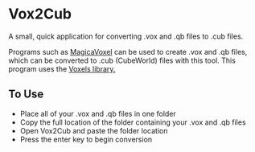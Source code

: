 # Vox2Cub
 A small, quick application for converting .vox and .qb files to .cub files.
 
 Programs such as [MagicaVoxel](https://ephtracy.github.io/) can be used to create .vox and .qb files, which can be converted to .cub (CubeWorld) files with this tool. This program uses the [Voxels library.](https://github.com/Arlorean/Voxels.Core)

## To Use
* Place all of your .vox and .qb files in one folder
* Copy the full location of the folder containing your .vox and .qb files
* Open Vox2Cub and paste the folder location
* Press the enter key to begin conversion
